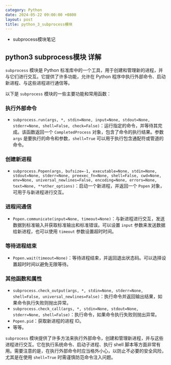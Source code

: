 ```yaml
---
category: Python
date: 2024-05-22 09:00:00 +0800
layout: post
title: python_3_subprocess模块
---
```


+ subprocess模块笔记

## python3 subprocess模块 详解

`subprocess` 模块是 Python 标准库中的一个工具，用于创建和管理新的进程，并与它们进行交互。它提供了许多功能，允许在 Python 程序中执行外部命令、启动新进程、与这些进程进行通信等。

以下是 `subprocess` 模块的一些主要功能和常用函数：

### 执行外部命令
- `subprocess.run(args, *, stdin=None, input=None, stdout=None, stderr=None, shell=False, check=False)`：运行指定的命令，并等待其完成。该函数返回一个 `CompletedProcess` 对象，包含了命令的执行结果。参数 `args` 是要执行的命令和参数，`shell=True` 可以用于执行包含通配符或管道的命令。

### 创建新进程
- `subprocess.Popen(args, bufsize=-1, executable=None, stdin=None, stdout=None, stderr=None, preexec_fn=None, shell=False, cwd=None, env=None, universal_newlines=False, encoding=None, errors=None, text=None, **other_options)`：启动一个新进程，并返回一个 `Popen` 对象，可用于与新进程进行交互。

### 进程间通信
- `Popen.communicate(input=None, timeout=None)`：与新进程进行交互，发送数据到标准输入并获取标准输出和标准错误。可以设置 `input` 参数来发送数据给新进程，也可以使用 `timeout` 参数设置超时时间。

### 等待进程结束
- `Popen.wait(timeout=None)`：等待进程结束，并返回退出状态码。可以选择设置超时时间以避免无限等待。

### 其他函数和属性
- `subprocess.check_output(args, *, stdin=None, stderr=None, shell=False, universal_newlines=False)`：执行命令并返回输出结果，如果命令执行失败则抛出异常。
- `subprocess.check_call(args, *, stdin=None, stdout=None, stderr=None, shell=False)`：执行命令，如果命令执行失败则抛出异常。
- `Popen.pid`：获取新进程的进程 ID。
- 等等。

`subprocess` 模块提供了许多方法来执行外部命令，创建和管理新进程，并与这些进程进行交互。它在执行系统命令、启动子进程、执行 shell 脚本等方面非常有用。需要注意的是，在执行外部命令时应当格外小心，以防止不必要的安全风险，尤其是在使用 `shell=True` 时需谨慎防范命令注入问题。